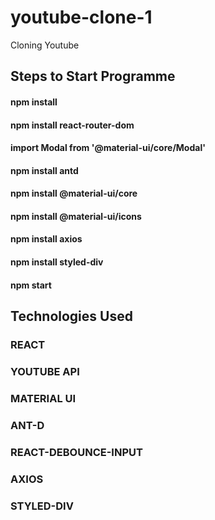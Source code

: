 # youtube-clone-1
Cloning Youtube

## Steps to Start Programme
#### npm install

#### npm install react-router-dom

#### import Modal from '@material-ui/core/Modal'

#### npm install antd

#### npm install @material-ui/core

#### npm install @material-ui/icons

#### npm install axios

#### npm install styled-div

#### npm start

## Technologies Used
### REACT
### YOUTUBE API
### MATERIAL UI
### ANT-D
### REACT-DEBOUNCE-INPUT
### AXIOS
### STYLED-DIV





